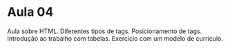 # Aula 04

Aula sobre HTML. Diferentes tipos de tags. Posicionamento de tags. 
Introdução ao trabalho com tabelas. Exercício com um modelo de currículo.
